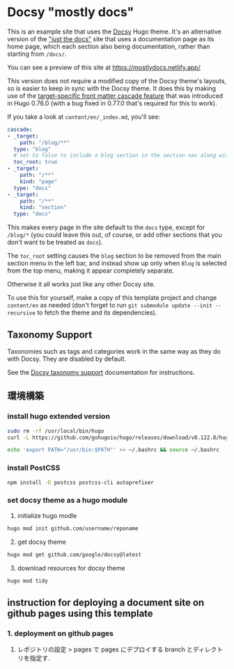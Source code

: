 # Docsy "mostly docs"


This is an example site that uses the [Docsy](https://docsy.dev) Hugo theme.  It's an alternative version of the ["just the docs"](https://github.com/lisaFC/justdocs/) site that uses a documentation page as its home page, which each section also being documentation, rather than starting from `/docs/`.

You can see a preview of this site at https://mostlydocs.netlify.app/

This version does not require a modified copy of the Docsy theme's layouts, so is easier to keep in sync with the Docsy theme. It does this by making use of the [target-specific front matter cascade feature](https://gohugo.io/content-management/front-matter/#front-matter-cascade) that was introduced in Hugo 0.76.0 (with a bug fixed in 0.77.0 that's required for this to work).

If you take a look at `content/en/_index.md`, you'll see:

```yaml
cascade:
- _target:
    path: "/blog/**"
  type: "blog"
  # set to false to include a blog section in the section nav along with docs
  toc_root: true
- _target:
    path: "/**"
    kind: "page"
  type: "docs"
- _target:
    path: "/**"
    kind: "section"
  type: "docs"
```

This makes every page in the site default to the `docs` type, except for `/blog/*` (you could leave this out, of course, or add other sections that you don't want to be treated as `docs`).

The `toc_root` setting causes the `blog` section to be removed from the main section menu in the left bar, and instead show up only when `Blog` is selected from the top menu, making it appear completely separate.

Otherwise it all works just like any other Docsy site.

To use this for yourself, make a copy of this template project and change `content/en` as needed (don't forget to run `git submodule update --init --recursive` to fetch the theme and its dependencies).

## Taxonomy Support

Taxonomies such as tags and categories work in the same way as they do with Docsy.  They are disabled by default. 

See the [Docsy taxonomy support](https://www.docsy.dev/docs/adding-content/taxonomy/) documentation for instructions.

## 環境構築
### install hugo extended version
```bash
sudo rm -rf /usr/local/bin/hugo
curl -L https://github.com/gohugoio/hugo/releases/download/v0.122.0/hugo_extended_0.122.0_linux-amd64.tar.gz | sudo tar -xz -C /usr/bin hugo

echo 'export PATH="/usr/bin:$PATH"' >> ~/.bashrc && source ~/.bashrc
```

### install PostCSS
```bash
npm install -D postcss postcss-cli autoprefixer
```

### set docsy theme as a hugo module
1. initialize hugo modle
  ```bash
  hugo mod init github.com/username/reponame
  ```
2. get docsy theme
  ```bash 
  hugo mod get github.com/google/docsy@latest
  ```

3. download resources for docsy theme
  ```bash
  hugo mod tidy
  ```

## instruction for deploying a document site on github pages using this template 
### 1. deployment on  github pages
1. レポジトリの設定 > pages で pages にデプロイする branch とディレクトリを指定す.
